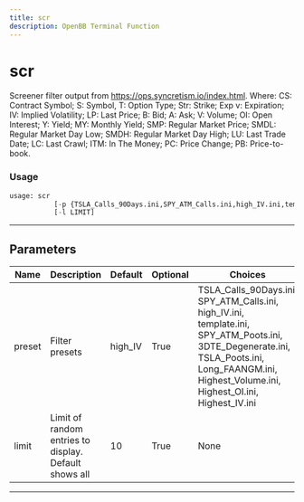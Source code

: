 ```yaml
---
title: scr
description: OpenBB Terminal Function
---
```


# scr

Screener filter output from https://ops.syncretism.io/index.html. Where: CS: Contract Symbol; S: Symbol, T: Option Type; Str: Strike; Exp v: Expiration; IV: Implied Volatility; LP: Last Price; B: Bid; A: Ask; V: Volume; OI: Open Interest; Y: Yield; MY: Monthly Yield; SMP: Regular Market Price; SMDL: Regular Market Day Low; SMDH: Regular Market Day High; LU: Last Trade Date; LC: Last Crawl; ITM: In The Money; PC: Price Change; PB: Price-to-book.

### Usage

```python
usage: scr
           [-p {TSLA_Calls_90Days.ini,SPY_ATM_Calls.ini,high_IV.ini,template.ini,SPY_ATM_Poots.ini,3DTE_Degenerate.ini,TSLA_Poots.ini,Long_FAANGM.ini,Highest_Volume.ini,Highest_OI.ini,Highest_IV.ini}]
           [-l LIMIT]
```

---

## Parameters

| Name | Description | Default | Optional | Choices |
| ---- | ----------- | ------- | -------- | ------- |
| preset | Filter presets | high_IV | True | TSLA_Calls_90Days.ini, SPY_ATM_Calls.ini, high_IV.ini, template.ini, SPY_ATM_Poots.ini, 3DTE_Degenerate.ini, TSLA_Poots.ini, Long_FAANGM.ini, Highest_Volume.ini, Highest_OI.ini, Highest_IV.ini |
| limit | Limit of random entries to display. Default shows all | 10 | True | None |
---

